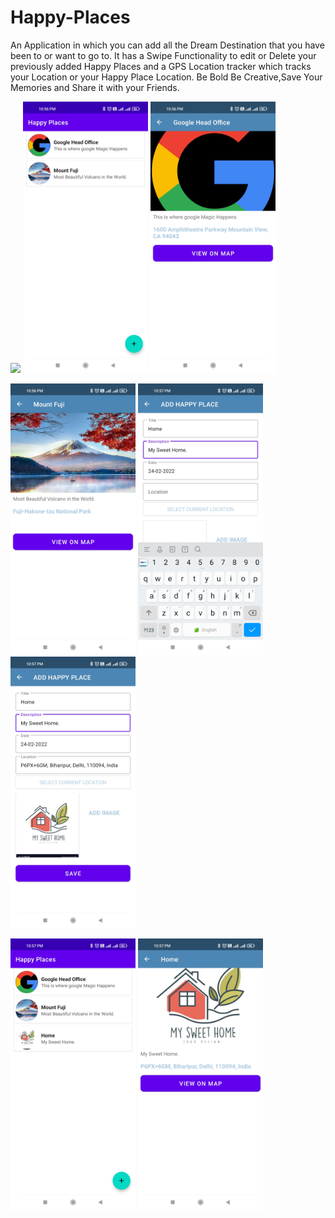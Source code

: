 # Happy-Places

An Application in which you can add all the Dream Destination that you have been to or want to go to. It has a Swipe Functionality to edit or Delete your previously added Happy Places and a GPS Location tracker which tracks your Location or your Happy Place Location. Be Bold Be Creative,Save Your Memories and Share it with your Friends.

<img src="images/1645723775339.gif" width="300">              <img src="images/1645723750784.jpg" width="200">     <img src="images/1645723750777.jpg" width="200">


<img src="images/1645723750770.jpg" width="200">              <img src="images/1645723750763.jpg" width="200">     <img src="images/1645723750755.jpg" width="200">



<img src="images/1645723750748.jpg" width="200">                                                      <img src="images/1645723750741.jpg" width="200">

